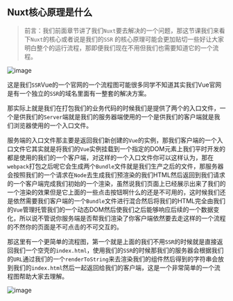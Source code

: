## Nuxt核心原理是什么

> 前言：我们前面章节讲了我们`Nuxt`要去解决的一个问题，那这节课我们来看下`Nuxt`的核心或者说是我们的`SSR`
的核心原理可能会更加贴切一些好让大家明白整个的运行流程，那即便我们现在不用但我们也需要知道它的一个流程。

![image](http://m.qpic.cn/psc?/V12UXEll2JjLTU/S1G4*2hi*D5aPIJug2nMa.nLsRET029AIQ.0JN39B07iKUFLDR0Hrt.p0ykw7wGu6*OOXhv6AG4RFlVbrjMBf2aJM2MrnU.vOyC4pd2W0N8!/b&bo=UQOrAQAAAAARB8g!&rf=viewer_4&t=5)

这是我们`SSR`Vue的一个官网的一个流程图可能很多同学不知道其实我们Vue官网是有一个独立的`SSR`的域名里面有一整套的解决方案。

那实际上就是我们在打包我们的业务代码的时候我们是提供了两个的入口文件，一个是供我们的`Server`端就是我们的服务器端使用的一个是供我们的客户端就是我们浏览器使用的一个入口文件。

服务端的入口文件那主要是返回我们新创建的`Vue`的实例，那我们客户端的一个入口文件它其实就是将我们的`Vue`实例挂载到一个指定的DOM元素上我们平时开发的都是使用的我们的一个客户端，对这样的一个入口文件你可以这样认为，那在`webpack`打包之后呢它会生成两个`Bundle`文件就是我们生产之后的文件，那服务器会按照我们的一个请求在`Node`去生成我们预渲染的我们HTML然后返回到我们请求的一个客户端完成我们初始的一个渲染，虽然说我们页面上已经展示出来了我们的一个渲染的效果但是它上面的一些点击按钮啊什么的还是不可用的，这时候我们还是依然需要我们客户端的一个`Bundle`文件进行混合然后将我们的HTML完全由我们的`Vue`管理托管我们的一个动态DOM然后使我们之后能够响应后续的一个数据变化，所以说不管说你服务端是否帮我们渲染了你客户端依然要去走这样的一个流程的不然你的页面是不可点击的不可交互的。

那这里有一个更简单的流程图，第一个就是上面的我们不用`SSR`的时候就是直接返回我们一个空壳的`index.html`，使用我们的`SSR`的时候那我们的服务器会根据我们的`URL`通过我们的一个`renderToString`来去渲染我们的组件然后得到的字符串会放到我们的`index.html`然后一起返回给我们的客户端，这是一个非常简单的一个流程图帮助大家去理解。


![image](http://m.qpic.cn/psc?/V12UXEll2JjLTU/S1G4*2hi*D5aPIJug2nMa0Z9I5qasWNCcuDNNoYtlT7cyuNuMEXzbUcA*qvfVYmsLFlCo5NnddYzWmgY9GNezGOB.jWbRezynaqomf77tAo!/b&bo=zQKSAQAAAAARB2w!&rf=viewer_4&t=5)
